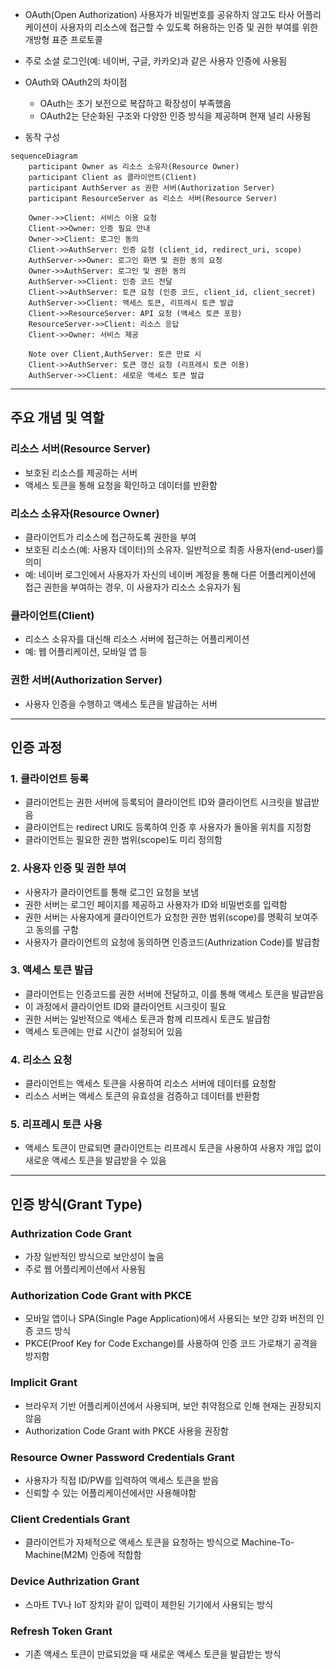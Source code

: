 - OAuth(Open Authorization) 사용자가 비밀번호를 공유하지 않고도 타사 어플리케이션이 사용자의 리소스에 접근할 수 있도록 허용하는 인증 및 권한 부여를 위한 개방형 표준 프로토콜
- 주로 소셜 로그인(예: 네이버, 구글, 카카오)과 같은 사용자 인증에 사용됨
- OAuth와 OAuth2의 차이점
	- OAuth는 초기 보전으로 복잡하고 확장성이 부족했음
	- OAuth2는 단순화된 구조와 다양한 인증 방식을 제공하며 현재 널리 사용됨

- 동작 구성
```mermaid
sequenceDiagram
    participant Owner as 리소스 소유자(Resource Owner)
    participant Client as 클라이언트(Client)
    participant AuthServer as 권한 서버(Authorization Server)
    participant ResourceServer as 리소스 서버(Resource Server)
    
    Owner->>Client: 서비스 이용 요청
    Client->>Owner: 인증 필요 안내
    Owner->>Client: 로그인 동의
    Client->>AuthServer: 인증 요청 (client_id, redirect_uri, scope)
    AuthServer->>Owner: 로그인 화면 및 권한 동의 요청
    Owner->>AuthServer: 로그인 및 권한 동의
    AuthServer->>Client: 인증 코드 전달
    Client->>AuthServer: 토큰 요청 (인증 코드, client_id, client_secret)
    AuthServer->>Client: 액세스 토큰, 리프레시 토큰 발급
    Client->>ResourceServer: API 요청 (액세스 토큰 포함)
    ResourceServer->>Client: 리소스 응답
    Client->>Owner: 서비스 제공
    
    Note over Client,AuthServer: 토큰 만료 시
    Client->>AuthServer: 토큰 갱신 요청 (리프레시 토큰 이용)
    AuthServer->>Client: 새로운 액세스 토큰 발급
```

---

## 주요 개념 및 역할
### 리소스 서버(Resource Server)
- 보호된 리소스를 제공하는 서버
- 액세스 토큰을 통해 요청을 확인하고 데이터를 반환함
### 리소스 소유자(Resource Owner)
- 클라이언트가 리소스에 접근하도록 권한을 부여
- 보호된 리소스(예: 사용자 데이터)의 소유자. 일반적으로 최종 사용자(end-user)를 의미
- 예: 네이버 로그인에서 사용자가 자신의 네이버 계정을 통해 다른 어플리케이션에 접근 권한을 부여하는 경우, 이 사용자가 리소스 소유자가 됨
### 클라이언트(Client)
- 리소스 소유자를 대신해 리소스 서버에 접근하는 어플리케이션
- 예: 웹 어플리케이션, 모바일 앱 등
### 권한 서버(Authorization Server)
- 사용자 인증을 수행하고 액세스 토큰을 발급하는 서버

---

## 인증 과정
### 1. 클라이언트 등록
- 클라이언트는 권한 서버에 등록되어 클라이언트 ID와 클라이언트 시크릿을 발급받음
- 클라이언트는 redirect URI도 등록하여 인증 후 사용자가 돌아올 위치를 지정함
- 클라이언트는 필요한 권한 범위(scope)도 미리 정의함
### 2. 사용자 인증 및 권한 부여
- 사용자가 클라이언트를 통해 로그인 요청을 보냄
- 권한 서버는 로그인 페이지를 제공하고 사용자가 ID와 비밀번호를 입력함
- 권한 서버는 사용자에게 클라이언트가 요청한 권한 범위(scope)를 명확히 보여주고 동의를 구함
- 사용자가 클라이언트의 요청에 동의하면 인증코드(Authrization Code)를 발급함
### 3. 액세스 토큰 발급
- 클라이언트는 인증코드를 권한 서버에 전달하고, 이를 통해 액세스 토큰을 발급받음
- 이 과정에서 클라이언트 ID와 클라이언트 시크릿이 필요
- 권한 서버는 일반적으로 액세스 토큰과 함께 리프레시 토큰도 발급함
- 액세스 토큰에는 만료 시간이 설정되어 있음
### 4. 리소스 요청
- 클라이언트는 액세스 토큰을 사용하여 리소스 서버에 데이터를 요청함
- 리소스 서버는 액세스 토큰의 유효성을 검증하고 데이터를 반환함
### 5. 리프레시 토큰 사용
- 액세스 토큰이 만료되면 클라이언트는 리프레시 토큰을 사용하여 사용자 개입 없이 새로운 액세스 토큰을 발급받을 수 있음

---

## 인증 방식(Grant Type)
### Authrization Code Grant
- 가장 일반적인 방식으로 보안성이 높음
- 주로 웹 어플리케이션에서 사용됨
### Authorization Code Grant with PKCE
- 모바일 앱이나 SPA(Single Page Application)에서 사용되는 보안 강화 버전의 인증 코드 방식
- PKCE(Proof Key for Code Exchange)를 사용하여 인증 코드 가로채기 공격을 방지함
### Implicit Grant
- 브라우저 기반 어플리케이션에서 사용되며, 보안 취약점으로 인해 현재는 권장되지 않음
- Authorization Code Grant with PKCE 사용을 권장함
### Resource Owner Password Credentials Grant
- 사용자가 직접 ID/PW를 입력하여 액세스 토큰을 받음
- 신뢰할 수 있는 어플리케이션에서만 사용해야함
### Client Credentials Grant
- 클라이언트가 자체적으로 액세스 토큰을 요청하는 방식으로 Machine-To-Machine(M2M) 인증에 적합함
### Device Authrization Grant
- 스마트 TV나 IoT 장치와 같이 입력이 제한된 기기에서 사용되는 방식
### Refresh Token Grant
- 기존 액세스 토큰이 만료되었을 때 새로운 액세스 토큰을 발급받는 방식